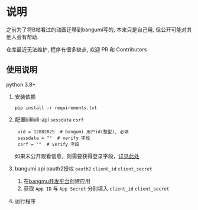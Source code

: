 # 说明

之前为了将B站看过的动画迁移到bangumi写的, 本来只是自己用, 但公开可能对其他人会有帮助.

仓库最近无法维护, 程序有很多缺点, 欢迎 PR 和 Contributors

## 使用说明

python 3.8+
1. 安装依赖

    ```
    pip install -r requirements.txt
    ```

2. 配置bilibili-api `sessdata` `csrf` 
   ```
    uid = 12882825  # bangumi 用户id(整型), 必填
    sessdata = ""  # verify 字段
    csrf = ""  # verify 字段
   ```
   如果未公开观看信息，则需要获得登录字段，[详见此处](https://github.com/Passkou/bilibili-api/blob/main/README.md#%E8%8E%B7%E5%8F%96-sessdata-%E5%92%8C-csrf)
3. bangumi api oauth2授权 `oauth2` `client_id` `client_secret`
   1. 在[bangmu开发平台](https://bgm.tv/dev/app)创建应用
   2. 获取 `App ID` 与 `App Secret` 分别填入 `client_id` `client_secret`
4. 运行程序